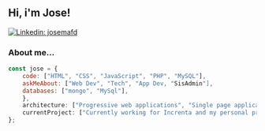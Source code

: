 <h2> Hi, i'm Jose!</h2>

[![Linkedin: josemafd](https://img.shields.io/badge/-josemafd-blue?style=flat-square&logo=Linkedin&logoColor=white&link=https://www.linkedin.com/in/josemafd/)](https://www.linkedin.com/in/josemafd/)

### About me...

```javascript
const jose = {
    code: ["HTML", "CSS", "JavaScript", "PHP", "MySQL"],
    askMeAbout: ["Web Dev", "Tech", "App Dev, "SisAdmin"],
    databases: ["mongo", "MySql"],
    },
    architecture: ["Progressive web applications", "Single page applications"],
    currentProject: ["Currently working for Increnta and my personal project codehouse.es"]
};
```
